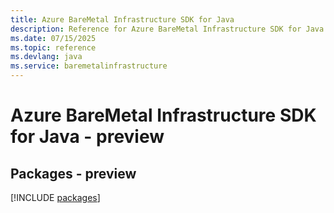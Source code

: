 ```yaml
---
title: Azure BareMetal Infrastructure SDK for Java
description: Reference for Azure BareMetal Infrastructure SDK for Java
ms.date: 07/15/2025
ms.topic: reference
ms.devlang: java
ms.service: baremetalinfrastructure
---
```

# Azure BareMetal Infrastructure SDK for Java - preview
## Packages - preview
[!INCLUDE [packages](baremetal-infrastructure-index.md)]